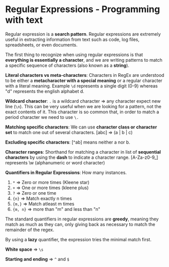 # Regular Expressions - Programming with text


Regular expression is a **search pattern**. Regular expressions are extremely useful in extracting information from text such as code, log files, spreadsheets, or even documents.

The first thing to recognize when using regular expressions is that **everything is essentially a character**, and we are writing patterns to match a specific sequence of characters (also known as a **string**). 

**Literal characters vs meta-characters**: Characters in RegEx are understood to be either a **metacharacter with a special meaning** or a regular character with a literal meaning. Example `\d` represents a single digit (0-9) whereas "d" represents the english alphabet d.

**Wildcard character**: `.` is a wildcard character => any character expect new line (`\n`). This can be very useful when we are looking for a pattern, not the exact contents of it. This character is so common that, in order to match a period character we need to use `\.`

**Matching specific characters**: We can use **character class or character set** to match one out of several characters. [abc] => (a | b | c)

**Excluding specific characters**: [^ab] means neither a nor b. 

**Character ranges**: Shorthand for matching a character in list of **sequential characters** by using the **dash** to indicate a character range. [A-Za-z0-9_] represents \w (alphanumeric or word character)

**Quantifiers in Regular Expressions**: How many instances.
1. `*` => Zero or more times (Kleene star)
2. `+` => One or more times (kleene plus)
3. `?` => Zero or one time
4. `{n}` => Match exactly n times
5. `{m,}` => Match atleast m times
6. `{m, n}` => more than "m" and less than "n"

The standard quantifiers in regular expressions are **greedy**, meaning they match as much as they can, only giving back as necessary to match the remainder of the regex.

By using a **lazy** quantifier, the expression tries the minimal match first.

**White space** => `\s`

**Starting and ending** => `^` and `$`